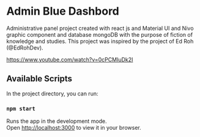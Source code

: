 # Admin Blue Dashbord

Administrative panel project created with react js and Material UI and Nivo graphic component and database mongoDB with the purpose of fiction of knowledge and studies.
This project was inspired by the project of Ed Roh (@EdRohDev).

https://www.youtube.com/watch?v=0cPCMIuDk2I


## Available Scripts

In the project directory, you can run:

### `npm start`

Runs the app in the development mode.\
Open [http://localhost:3000](http://localhost:3000) to view it in your browser.
